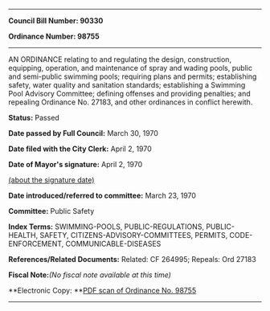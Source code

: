 

********

**Council Bill Number: 90330**
   
**Ordinance Number: 98755**
********

 AN ORDINANCE relating to and regulating the design, construction, equipping, operation, and maintenance of spray and wading pools, public and semi-public swimming pools; requiring plans and permits; establishing safety, water quality and sanitation standards; establishing a Swimming Pool Advisory Committee; defining offenses and providing penalties; and repealing Ordinance No. 27183, and other ordinances in conflict herewith.

**Status:** Passed
   
**Date passed by Full Council:** March 30, 1970
   
**Date filed with the City Clerk:** April 2, 1970
   
**Date of Mayor's signature:** April 2, 1970
   
[(about the signature date)](/~public/approvaldate.htm)
   
   
   
**Date introduced/referred to committee:** March 23, 1970
   
**Committee:** Public Safety
   
   
**Index Terms:** SWIMMING-POOLS, PUBLIC-REGULATIONS, PUBLIC-HEALTH, SAFETY, CITIZENS-ADVISORY-COMMITTEES, PERMITS, CODE-ENFORCEMENT, COMMUNICABLE-DISEASES

**References/Related Documents:** Related: CF 264995; Repeals: Ord 27183

**Fiscal Note:**_(No fiscal note available at this time)_

**Electronic Copy: **[PDF scan of Ordinance No. 98755](/~archives/Ordinances/Ord_98755.pdf)

********

